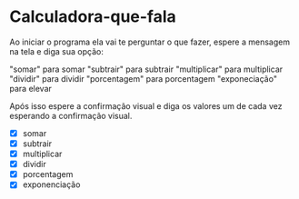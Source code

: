 # Calculadora-que-fala
Ao iniciar o programa ela vai te perguntar o que fazer, espere a mensagem na tela e diga sua opção:

"somar"         para somar
"subtrair"      para subtrair
"multiplicar"   para multiplicar
"dividir"       para dividir
"porcentagem"   para porcentagem
"exponeciação"  para elevar

Após isso espere a confirmação visual e diga os valores um de cada vez esperando a confirmação visual.

- [x] somar
- [x] subtrair
- [x] multiplicar
- [x] dividir
- [x] porcentagem
- [x] exponenciação
